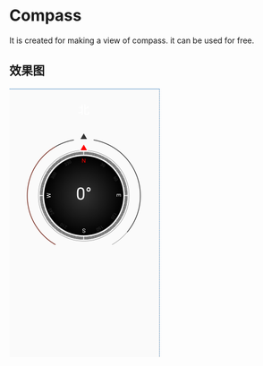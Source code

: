 # Compass

It is created for making a view of compass. it can be used for free.

## 效果图
![photo](https://github.com/lvan314/Compass/blob/master/compassview.png)
